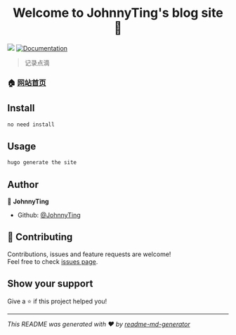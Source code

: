 <h1 align="center">Welcome to JohnnyTing&#39;s blog site 👋</h1>
<p>
  <img src="https://img.shields.io/badge/version-0.0.1-blue.svg?cacheSeconds=2592000" />
  <a href="https://github.com/JohnnyTing/JohnnyTing.github.io/blob/master/README.md">
    <img alt="Documentation" src="https://img.shields.io/badge/documentation-yes-brightgreen.svg" target="_blank" />
  </a>
</p>

> 记录点滴

### 🏠 [网站首页](https://JohnnyTing.github.io)

## Install

```sh
no need install
```

## Usage

```sh
hugo generate the site
```

## Author

👤 **JohnnyTing**

* Github: [@JohnnyTing](https://github.com/JohnnyTing)

## 🤝 Contributing

Contributions, issues and feature requests are welcome!<br />Feel free to check [issues page](https://github.com/JohnnyTing/JohnnyTing.github.io/issues).

## Show your support

Give a ⭐️ if this project helped you!

***
_This README was generated with ❤️ by [readme-md-generator](https://github.com/kefranabg/readme-md-generator)_
